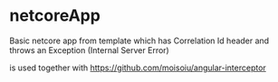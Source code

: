 # netcoreApp
Basic netcore app from template which has Correlation Id header and throws an Exception (Internal Server Error)

is used together with https://github.com/moisoiu/angular-interceptor

